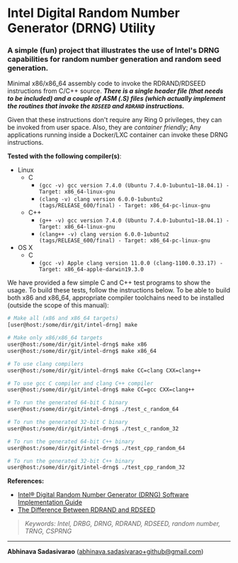 # Intel Digital Random Number Generator (DRNG) Utility
### A simple (fun) project that illustrates the use of Intel's DRNG capabilities for random number generation and random seed generation.

Minimal x86/x86_64 assembly code to invoke the RDRAND/RDSEED instructions from C/C++ source. **_There is a single header file (that needs to be included) and a couple of ASM (.S) files (which actually implement the routines that invoke the `RDSEED` and `RDRAND` instructions._**

Given that these instructions don't require any Ring 0 privileges, they can be invoked from user space. Also, they are _container friendly_; Any applications running inside a Docker/LXC container can invoke these DRNG instructions.

**Tested with the following compiler(s)**:
 * Linux
     * C
         * `(gcc -v) gcc version 7.4.0 (Ubuntu 7.4.0-1ubuntu1~18.04.1) - Target: x86_64-linux-gnu`
         * `(clang -v) clang version 6.0.0-1ubuntu2 (tags/RELEASE_600/final) - Target: x86_64-pc-linux-gnu`
     * C++
         * `(g++ -v) gcc version 7.4.0 (Ubuntu 7.4.0-1ubuntu1~18.04.1) - Target: x86_64-linux-gnu`
         * `(clang++ -v) clang version 6.0.0-1ubuntu2 (tags/RELEASE_600/final) - Target: x86_64-pc-linux-gnu`
 * OS X
     * C
         * `(gcc -v) Apple clang version 11.0.0 (clang-1100.0.33.17) - Target: x86_64-apple-darwin19.3.0`

We have provided a few simple C and C++ test programs to show the usage. To build these tests, follow the instructions below. To be able to build both x86 and x86_64, appropriate compiler toolchains need to be installed (outside the scope of this manual):

```bash
# Make all (x86 and x86_64 targets)
[user@host:/some/dir/git/intel-drng] make

# Make only x86/x86_64 targets
user@host:/some/dir/git/intel-drng$ make x86
user@host:/some/dir/git/intel-drng$ make x86_64

# To use clang compilers
user@host:/some/dir/git/intel-drng$ make CC=clang CXX=clang++

# To use gcc C compiler and clang C++ compiler
user@host:/some/dir/git/intel-drng$ make CC=gcc CXX=clang++

# To run the generated 64-bit C binary
user@host:/some/dir/git/intel-drng$ ./test_c_random_64

# To run the generated 32-bit C binary
user@host:/some/dir/git/intel-drng$ ./test_c_random_32

# To run the generated 64-bit C++ binary
user@host:/some/dir/git/intel-drng$ ./test_cpp_random_64

# To run the generated 32-bit C++ binary
user@host:/some/dir/git/intel-drng$ ./test_cpp_random_32
```

**References:**
  * [Intel® Digital Random Number Generator (DRNG) Software Implementation Guide](https://software.intel.com/en-us/articles/intel-digital-random-number-generator-drng-software-implementation-guide "Intel DRNG")
  * [The Difference Between RDRAND and RDSEED](https://software.intel.com/en-us/blogs/2012/11/17/the-difference-between-rdrand-and-rdseed "RDRAND and RDSEED")

> _Keywords: Intel, DRBG, DRNG, RDRAND, RDSEED, random number, TRNG, CSPRNG_

---
**Abhinava Sadasivarao** (abhinava.sadasivarao+github@gmail.com)
